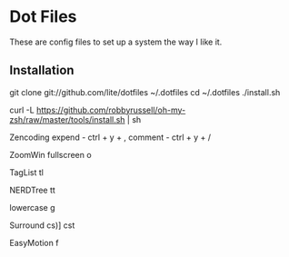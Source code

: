 Dot Files
====

These are config files to set up a system the way I like it.

Installation
----

  git clone git://github.com/lite/dotfiles ~/.dotfiles
  cd ~/.dotfiles
  ./install.sh

  curl -L https://github.com/robbyrussell/oh-my-zsh/raw/master/tools/install.sh | sh

Zencoding
  expend - ctrl + y + ,
  comment - ctrl + y + / 

ZoomWin
  fullscreen <c-w>o

TagList
  <leader>tl

NERDTree
  <leader>tt

lowercase
  g

Surround
  cs)]
  cst<p>

EasyMotion
  <leader><leader>f
